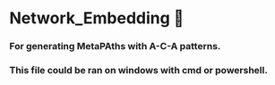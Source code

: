 # Network_Embedding :dart:
### For generating MetaPAths with A-C-A patterns.

### This file could be ran on windows with cmd or powershell.

